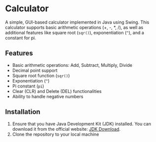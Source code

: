 # Calculator
A simple, GUI-based calculator implemented in Java using Swing. This calculator supports basic arithmetic operations (+, -, *, /), as well as additional features like square root (`sqr()`), exponentiation (`^`), and a constant for pi.

## Features
- Basic arithmetic operations: Add, Subtract, Multiply, Divide
- Decimal point support
- Square root function (`sqr()`)
- Exponentiation (`^`)
- Pi constant (`pi`)
- Clear (CLR) and Delete (DEL) functionalities
- Ability to handle negative numbers

## Installation
1. Ensure that you have Java Development Kit (JDK) installed. You can download it from the official website: [JDK Download](https://www.oracle.com/java/technologies/javase-jdk11-downloads.html).
2. Clone the repository to your local machine
